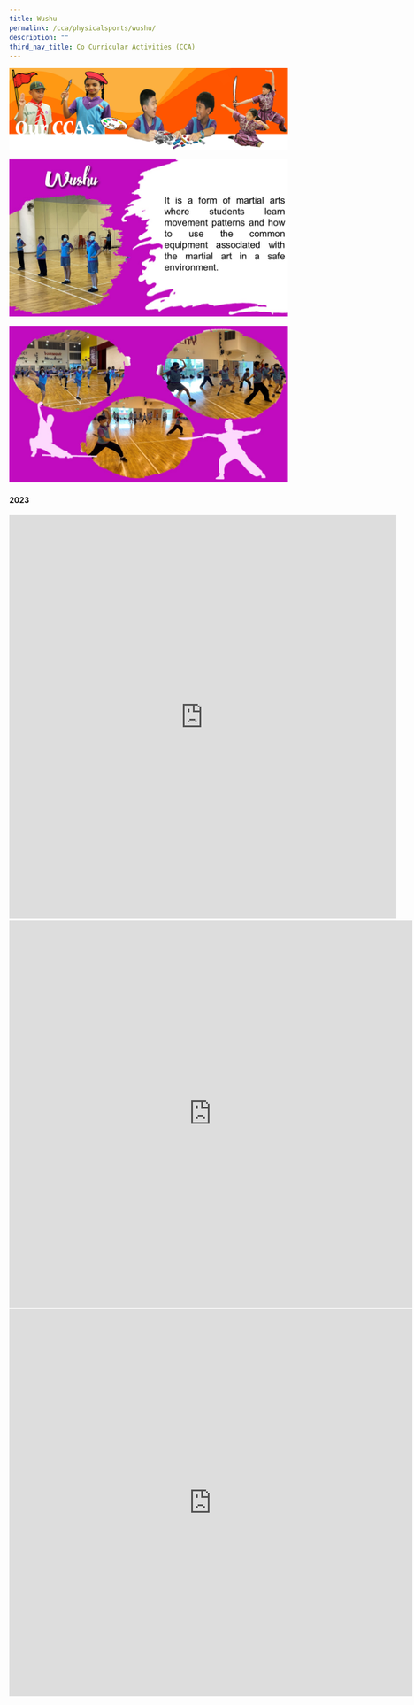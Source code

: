 ```yaml
---
title: Wushu
permalink: /cca/physicalsports/wushu/
description: ""
third_nav_title: Co Curricular Activities (CCA)
---
```

![](/images/CCAbanner.png)

![](/images/CCA2022/wuzhu1.jpg)

![](/images/CCA2022/wushu2.jpg)

#### 2023

<iframe allowfullscreen="true" height="729" width="700" frameborder="0" src="https://docs.google.com/presentation/d/e/2PACX-1vQjTgUzdIkFz99Fl3-7_uy8p7WgnmrcpVm45B2uWjufT844k43ZND14ligiirMmj2N0GnvW6fspUCvl/embed?start=false&amp;loop=false&amp;delayms=3000"></iframe>

<iframe title="2023 Wushu 1.mp4" allowfullscreen="" allow="autoplay; fullscreen; picture-in-picture" frameborder="0" height="700" width="729" src="https://player.vimeo.com/video/798278259?h=7245950473&amp;badge=0&amp;autopause=0&amp;player\_id=0&amp;app\_id=58479"></iframe>

<iframe title="2023 Wushu 2" allowfullscreen="" allow="autoplay; fullscreen; picture-in-picture" frameborder="0" height="700" width="729" src="https://player.vimeo.com/video/798278273?h=7bf2e9770c&amp;badge=0&amp;autopause=0&amp;player\_id=0&amp;app\_id=58479"></iframe>
